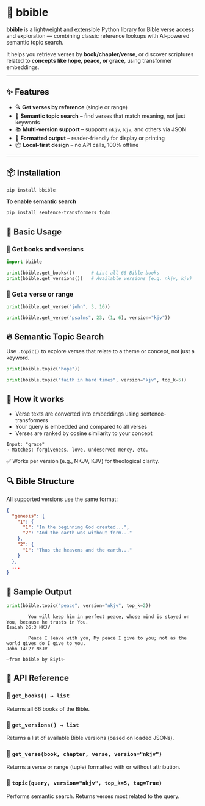 # 📖 bbible

**bbible** is a lightweight and extensible Python library for Bible verse access and exploration — combining classic reference lookups with AI-powered semantic topic search.

It helps you retrieve verses by **book/chapter/verse**, or discover scriptures related to **concepts like hope, peace, or grace**, using transformer embeddings.

---

## ✨ Features

- 🔍 **Get verses by reference** (single or range)
- 🧠 **Semantic topic search** – find verses that match meaning, not just keywords
- 📚 **Multi-version support** – supports `nkjv`, `kjv`, and others via JSON
- 💬 **Formatted output** – reader-friendly for display or printing
- 📦 **Local-first design** – no API calls, 100% offline

---

## 📦 Installation

```bash
pip install bbible
```

**To enable semantic search**

```python
pip install sentence-transformers tqdm
```

## 🧪 Basic Usage

### 🔹 Get books and versions

```python
import bbible

print(bbible.get_books())      # List all 66 Bible books
print(bbible.get_versions())   # Available versions (e.g. nkjv, kjv)
```

### 🔹 Get a verse or range
```python
print(bbible.get_verse("john", 3, 16))

print(bbible.get_verse("psalms", 23, (1, 6), version="kjv"))
```

## 🔥 Semantic Topic Search
Use `.topic()` to explore verses that relate to a theme or concept, not just a keyword.
```python
print(bbible.topic("hope"))

print(bbible.topic("faith in hard times", version="kjv", top_k=5))
```

## 🧠 How it works
- Verse texts are converted into embeddings using sentence-transformers
- Your query is embedded and compared to all verses
- Verses are ranked by cosine similarity to your concept

```text
Input: "grace"
→ Matches: forgiveness, love, undeserved mercy, etc.
```
✅ Works per version (e.g., NKJV, KJV) for theological clarity.


## 🔍 Bible Structure
All supported versions use the same format:

```json
{
  "genesis": {
    "1": {
      "1": "In the beginning God created...",
      "2": "And the earth was without form..."
    },
    "2": {
      "1": "Thus the heavens and the earth..."
    }
  },
  ...
}
```


## 📘 Sample Output
```python
print(bbible.topic("peace", version="nkjv", top_k=2))
```
```vbnet
        You will keep him in perfect peace, whose mind is stayed on You, because he trusts in You.
Isaiah 26:3 NKJV

        Peace I leave with you, My peace I give to you; not as the world gives do I give to you.
John 14:27 NKJV

—from bbible by Biyi✨
```


## 🧰 API Reference

### 🔹 `get_books() → list`
Returns all 66 books of the Bible.

### 🔹 `get_versions() → list`
Returns a list of available Bible versions (based on loaded JSONs).

### 🔹 `get_verse(book, chapter, verse, version="nkjv")`
Returns a verse or range (tuple) formatted with or without attribution.

### 🔹 `topic(query, version="nkjv", top_k=5, tag=True)`
Performs semantic search. Returns verses most related to the query.


